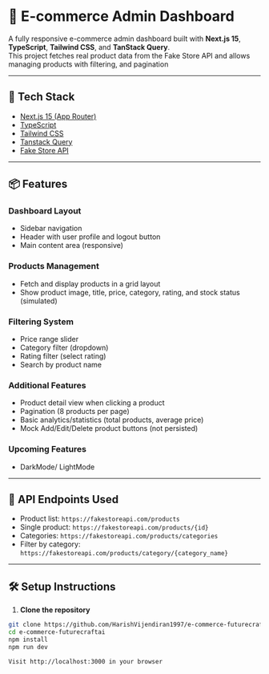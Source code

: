 # 🛒 E-commerce Admin Dashboard

A fully responsive e-commerce admin dashboard built with **Next.js 15**, **TypeScript**, **Tailwind CSS**, and **TanStack Query**.  
This project fetches real product data from the Fake Store API and allows managing products with filtering, and pagination

---

## 🚀 Tech Stack

- [Next.js 15 (App Router)](https://nextjs.org/)
- [TypeScript](https://www.typescriptlang.org/)
- [Tailwind CSS](https://tailwindcss.com/)
- [Tanstack Query](https://tanstack.com/query/latest)
- [Fake Store API](https://fakestoreapi.com/)

---

## 📦 Features

### Dashboard Layout
- Sidebar navigation
- Header with user profile and logout button
- Main content area (responsive)

### Products Management
- Fetch and display products in a grid layout
- Show product image, title, price, category, rating, and stock status (simulated)

### Filtering System
- Price range slider
- Category filter (dropdown)
- Rating filter (select rating)
- Search by product name

### Additional Features
- Product detail view when clicking a product
- Pagination (8 products per page)
- Basic analytics/statistics (total products, average price)
- Mock Add/Edit/Delete product buttons (not persisted)

### Upcoming Features
- DarkMode/ LightMode

---

## 📡 API Endpoints Used

- Product list: `https://fakestoreapi.com/products`
- Single product: `https://fakestoreapi.com/products/{id}`
- Categories: `https://fakestoreapi.com/products/categories`
- Filter by category: `https://fakestoreapi.com/products/category/{category_name}`

---

## 🛠 Setup Instructions

1. **Clone the repository**

```bash
git clone https://github.com/HarishVijendiran1997/e-commerce-futurecraftai
cd e-commerce-futurecraftai
npm install
npm run dev

Visit http://localhost:3000 in your browser
